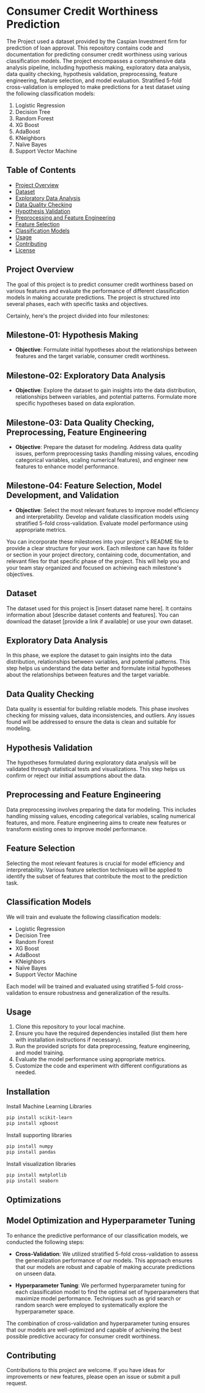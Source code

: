 # Consumer Credit Worthiness Prediction
The Project used a dataset provided by the Caspian Investment firm for prediction of loan approval.
This repository contains code and documentation for predicting consumer credit worthiness using various classification models. The project encompasses a comprehensive data analysis pipeline, including hypothesis making, exploratory data analysis, data quality checking, hypothesis validation, preprocessing, feature engineering, feature selection, and model evaluation. Stratified 5-fold cross-validation is employed to make predictions for a test dataset using the following classification models:

1. Logistic Regression
2. Decision Tree
3. Random Forest
4. XG Boost
5. AdaBoost
6. KNeighbors
7. Naïve Bayes
8. Support Vector Machine

## Table of Contents
- [Project Overview](#project-overview)
- [Dataset](#dataset)
- [Exploratory Data Analysis](#exploratory-data-analysis)
- [Data Quality Checking](#data-quality-checking)
- [Hypothesis Validation](#hypothesis-validation)
- [Preprocessing and Feature Engineering](#preprocessing-and-feature-engineering)
- [Feature Selection](#feature-selection)
- [Classification Models](#classification-models)
- [Usage](#usage)
- [Contributing](#contributing)
- [License](#license)

## Project Overview
The goal of this project is to predict consumer credit worthiness based on various features and evaluate the performance of different classification models in making accurate predictions. The project is structured into several phases, each with specific tasks and objectives.

Certainly, here's the project divided into four milestones:

## Milestone-01: Hypothesis Making

- **Objective**: Formulate initial hypotheses about the relationships between features and the target variable, consumer credit worthiness.

## Milestone-02: Exploratory Data Analysis

- **Objective**: Explore the dataset to gain insights into the data distribution, relationships between variables, and potential patterns. Formulate more specific hypotheses based on data exploration.

## Milestone-03: Data Quality Checking, Preprocessing, Feature Engineering

- **Objective**: Prepare the dataset for modeling. Address data quality issues, perform preprocessing tasks (handling missing values, encoding categorical variables, scaling numerical features), and engineer new features to enhance model performance.

## Milestone-04: Feature Selection, Model Development, and Validation

- **Objective**: Select the most relevant features to improve model efficiency and interpretability. Develop and validate classification models using stratified 5-fold cross-validation. Evaluate model performance using appropriate metrics.

You can incorporate these milestones into your project's README file to provide a clear structure for your work. Each milestone can have its folder or section in your project directory, containing code, documentation, and relevant files for that specific phase of the project. This will help you and your team stay organized and focused on achieving each milestone's objectives.

## Dataset
The dataset used for this project is [insert dataset name here]. It contains information about [describe dataset contents and features]. You can download the dataset [provide a link if available] or use your own dataset.

## Exploratory Data Analysis
In this phase, we explore the dataset to gain insights into the data distribution, relationships between variables, and potential patterns. This step helps us understand the data better and formulate initial hypotheses about the relationships between features and the target variable.

## Data Quality Checking
Data quality is essential for building reliable models. This phase involves checking for missing values, data inconsistencies, and outliers. Any issues found will be addressed to ensure the data is clean and suitable for modeling.

## Hypothesis Validation
The hypotheses formulated during exploratory data analysis will be validated through statistical tests and visualizations. This step helps us confirm or reject our initial assumptions about the data.

## Preprocessing and Feature Engineering
Data preprocessing involves preparing the data for modeling. This includes handling missing values, encoding categorical variables, scaling numerical features, and more. Feature engineering aims to create new features or transform existing ones to improve model performance.

## Feature Selection
Selecting the most relevant features is crucial for model efficiency and interpretability. Various feature selection techniques will be applied to identify the subset of features that contribute the most to the prediction task.

## Classification Models
We will train and evaluate the following classification models:
- Logistic Regression
- Decision Tree
- Random Forest
- XG Boost
- AdaBoost
- KNeighbors
- Naïve Bayes
- Support Vector Machine

Each model will be trained and evaluated using stratified 5-fold cross-validation to ensure robustness and generalization of the results.

## Usage
1. Clone this repository to your local machine.
2. Ensure you have the required dependencies installed (list them here with installation instructions if necessary).
3. Run the provided scripts for data preprocessing, feature engineering, and model training.
4. Evaluate the model performance using appropriate metrics.
5. Customize the code and experiment with different configurations as needed.
   
## Installation

Install Machine Learning Libraries

```bash
pip install scikit-learn
pip install xgboost

```
Install supporting libraries
```bash
pip install numpy
pip install pandas
```
Install visualization libraries
```bash
pip install matplotlib
pip install seaborn
```

## Optimizations

## Model Optimization and Hyperparameter Tuning

To enhance the predictive performance of our classification models, we conducted the following steps:

- **Cross-Validation**: We utilized stratified 5-fold cross-validation to assess the generalization performance of our models. This approach ensures that our models are robust and capable of making accurate predictions on unseen data.

- **Hyperparameter Tuning**: We performed hyperparameter tuning for each classification model to find the optimal set of hyperparameters that maximize model performance. Techniques such as grid search or random search were employed to systematically explore the hyperparameter space.

The combination of cross-validation and hyperparameter tuning ensures that our models are well-optimized and capable of achieving the best possible predictive accuracy for consumer credit worthiness.

## Contributing
Contributions to this project are welcome. If you have ideas for improvements or new features, please open an issue or submit a pull request.

